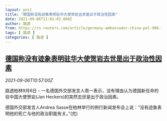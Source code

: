 ```yaml
---
layout: post
title: "德国称没有迹象表明驻华大使贺岩去世是出于政治性因素"
date: 2021-09-06T11:01:02.000Z
author: 路透
from: https://cn.reuters.com/article/germany-ambassador-china-pol-906-idCNKBS2G20Q4
tags: [ 路透 ]
categories: [ 路透 ]
---
```

<!--1630926062000-->
[德国称没有迹象表明驻华大使贺岩去世是出于政治性因素](https://cn.reuters.com/article/germany-ambassador-china-pol-906-idCNKBS2G20Q4)
------

<div>
<div><i>2021-09-06T10:57:00Z</i></div><p>路透柏林9月6日 - 一名德国外交部发言人周一表示，没有理由认为德国新任命的驻中国大使贺岩(Jan Heckers)的突然去世是出于政治因素。</p><p>德国外交部发言人Andrea Sasse在柏林举行的例行新闻发布会上说：“没有迹象表明他的死亡与他的政治职能有关。”(完)</p>
</div>
